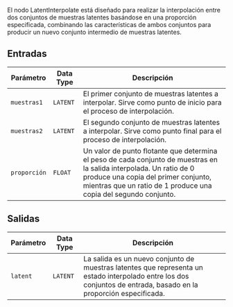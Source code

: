
El nodo LatentInterpolate está diseñado para realizar la interpolación entre dos conjuntos de muestras latentes basándose en una proporción especificada, combinando las características de ambos conjuntos para producir un nuevo conjunto intermedio de muestras latentes.

## Entradas

| Parámetro    | Data Type | Descripción |
|--------------|-------------|-------------|
| `muestras1`   | `LATENT`    | El primer conjunto de muestras latentes a interpolar. Sirve como punto de inicio para el proceso de interpolación. |
| `muestras2`   | `LATENT`    | El segundo conjunto de muestras latentes a interpolar. Sirve como punto final para el proceso de interpolación. |
| `proporción`      | `FLOAT`     | Un valor de punto flotante que determina el peso de cada conjunto de muestras en la salida interpolada. Un ratio de 0 produce una copia del primer conjunto, mientras que un ratio de 1 produce una copia del segundo conjunto. |

## Salidas

| Parámetro | Data Type | Descripción |
|-----------|-------------|-------------|
| `latent`  | `LATENT`    | La salida es un nuevo conjunto de muestras latentes que representa un estado interpolado entre los dos conjuntos de entrada, basado en la proporción especificada. |
